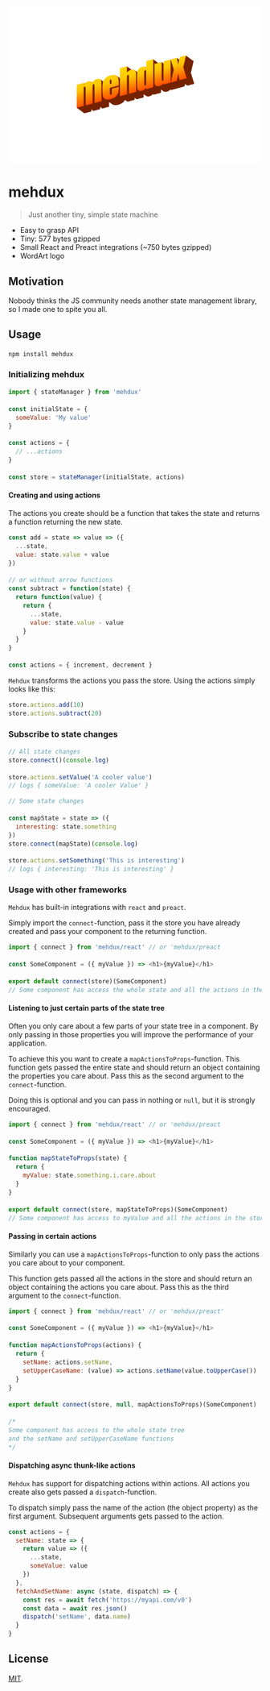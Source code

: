 <div align="center">
  <img src="https://raw.githubusercontent.com/rognstadragnar/aoudad/master/mehdux.png" alt="mehdux">
</div>

# mehdux

> Just another tiny, simple state machine

* Easy to grasp API
* Tiny: 577 bytes gzipped
* Small React and Preact integrations (~750 bytes gzipped)
* WordArt logo

## Motivation

Nobody thinks the JS community needs another state management library, so I made one to spite you all.

## Usage

```
npm install mehdux
```

### Initializing mehdux

```Javascript
import { stateManager } from 'mehdux'

const initialState = {
  someValue: 'My value'
}

const actions = {
  // ...actions
}

const store = stateManager(initialState, actions)
```

#### Creating and using actions
The actions you create should be a function that takes the state and returns a function returning the new state.

```Javascript
const add = state => value => ({
  ...state,
  value: state.value + value
})

// or without arrow functions
const subtract = function(state) {
  return function(value) {
    return {
      ...state,
      value: state.value - value
    }
  }
}

const actions = { increment, decrement }
```
`Mehdux` transforms the actions you pass the store.
 Using the actions simply looks like this:

```Javascript
store.actions.add(10)
store.actions.subtract(20)
```
### Subscribe to state changes

```Javascript
// All state changes
store.connect()(console.log)

store.actions.setValue('A cooler value')
// logs { someValue: 'A cooler Value' }

```
```Javascript
// Some state changes

const mapState = state => ({
  interesting: state.something
})
store.connect(mapState)(console.log)

store.actions.setSomething('This is interesting')
// logs { interesting: 'This is interesting' }

```

### Usage with other frameworks
`Mehdux` has built-in integrations with `react` and `preact`.

Simply import the `connect`-function, pass it the store you have already created and pass your component to the returning function.
```Javascript
import { connect } from 'mehdux/react' // or 'mehdux/preact

const SomeComponent = ({ myValue }) => <h1>{myValue}</h1>

export default connect(store)(SomeComponent)
// Some component has access the whole state and all the actions in the store
```

#### Listening to just certain parts of the state tree
Often you only care about a few parts of your state tree in a component. By only passing in those properties you will improve the performance of your application.

To achieve this you want to create a `mapActionsToProps`-function. This function gets passed the entire state and should return an object containing the properties you care about. Pass this as the second argument to the `connect`-function.

Doing this is optional and you can pass in nothing or `null`, but it is strongly encouraged.
```Javascript
import { connect } from 'mehdux/react' // or 'mehdux/preact

const SomeComponent = ({ myValue }) => <h1>{myValue}</h1>

function mapStateToProps(state) {
  return {
    myValue: state.something.i.care.about
  }
}

export default connect(store, mapStateToProps)(SomeComponent)
// Some component has access to myValue and all the actions in the store
```

#### Passing in certain actions
Similarly you can use a `mapActionsToProps`-function to only pass the actions you care about to your component.

This function gets passed all the actions in the store and should return an object containing the actions you care about. Pass this as the third argument to the `connect`-function.

```Javascript
import { connect } from 'mehdux/react' // or 'mehdux/preact'

const SomeComponent = ({ myValue }) => <h1>{myValue}</h1>

function mapActionsToProps(actions) {
  return {
    setName: actions.setName,
    setUpperCaseName: (value) => actions.setName(value.toUpperCase())
  }
}

export default connect(store, null, mapActionsToProps)(SomeComponent)

/*
Some component has access to the whole state tree
and the setName and setUpperCaseName functions
*/
```

#### Dispatching async thunk-like actions
`Mehdux` has support for dispatching actions within actions.
All actions you create also gets passed a `dispatch`-function.

To dispatch simply pass the name of the action (the object property) as the first argument. Subsequent arguments gets passed to the action.


```Javascript
const actions = {
  setName: state => {
    return value => ({
      ...state,
      someValue: value
    })
  },
  fetchAndSetName: async (state, dispatch) => {
    const res = await fetch('https://myapi.com/v0')
    const data = await res.json()
    dispatch('setName', data.name)
  }
}
```

## License

[MIT](LICENSE).
